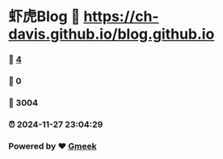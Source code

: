 # 虾虎Blog :link: https://ch-davis.github.io/blog.github.io 
### :page_facing_up: [4](https://ch-davis.github.io/blog.github.io/tag.html) 
### :speech_balloon: 0 
### :hibiscus: 3004 
### :alarm_clock: 2024-11-27 23:04:29 
### Powered by :heart: [Gmeek](https://github.com/Meekdai/Gmeek)
